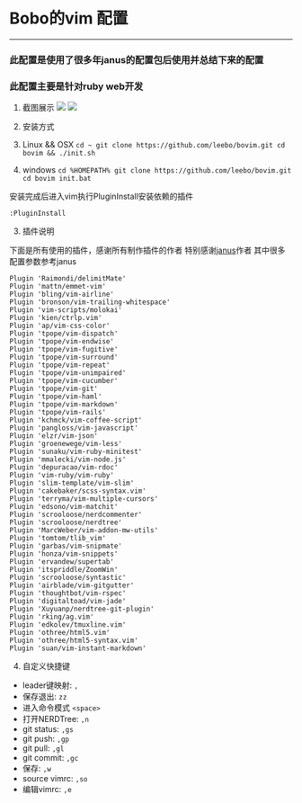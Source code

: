 # Bobo的vim 配置
---
### 此配置是使用了很多年janus的配置包后使用并总结下来的配置
### 此配置主要是针对ruby web开发
1. 截图展示
  ![](http://s1.momo.moda/2015/04/16/1c1d4df596d01da60385f0bb17a4a9e0.png)
  ![](http://s1.momo.moda/2015/04/16/217eedd1ba8c592db97d0dbe54c7adfc.png)
2. 安装方式

  1. Linux && OSX
    ```
    cd ~
    git clone https://github.com/leebo/bovim.git
    cd bovim && ./init.sh
    ```
  2. windows
    ```
    cd %HOMEPATH%
    git clone https://github.com/leebo/bovim.git
    cd bovim
    init.bat
    ```

  安装完成后进入vim执行PluginInstall安装依赖的插件
  ```
  :PluginInstall
  ```

3. 插件说明

  下面是所有使用的插件，感谢所有制作插件的作者
  特别感谢[janus](https://github.com/carlhuda/janus)作者 其中很多配置参数参考janus
  ```viml
  Plugin 'Raimondi/delimitMate'
  Plugin 'mattn/emmet-vim'
  Plugin 'bling/vim-airline'
  Plugin 'bronson/vim-trailing-whitespace'
  Plugin 'vim-scripts/molokai'
  Plugin 'kien/ctrlp.vim'
  Plugin 'ap/vim-css-color'
  Plugin 'tpope/vim-dispatch'
  Plugin 'tpope/vim-endwise'
  Plugin 'tpope/vim-fugitive'
  Plugin 'tpope/vim-surround'
  Plugin 'tpope/vim-repeat'
  Plugin 'tpope/vim-unimpaired'
  Plugin 'tpope/vim-cucumber'
  Plugin 'tpope/vim-git'
  Plugin 'tpope/vim-haml'
  Plugin 'tpope/vim-markdown'
  Plugin 'tpope/vim-rails'
  Plugin 'kchmck/vim-coffee-script'
  Plugin 'pangloss/vim-javascript'
  Plugin 'elzr/vim-json'
  Plugin 'groenewege/vim-less'
  Plugin 'sunaku/vim-ruby-minitest'
  Plugin 'mmalecki/vim-node.js'
  Plugin 'depuracao/vim-rdoc'
  Plugin 'vim-ruby/vim-ruby'
  Plugin 'slim-template/vim-slim'
  Plugin 'cakebaker/scss-syntax.vim'
  Plugin 'terryma/vim-multiple-cursors'
  Plugin 'edsono/vim-matchit'
  Plugin 'scrooloose/nerdcommenter'
  Plugin 'scrooloose/nerdtree'
  Plugin 'MarcWeber/vim-addon-mw-utils'
  Plugin 'tomtom/tlib_vim'
  Plugin 'garbas/vim-snipmate'
  Plugin 'honza/vim-snippets'
  Plugin 'ervandew/supertab'
  Plugin 'itspriddle/ZoomWin'
  Plugin 'scrooloose/syntastic'
  Plugin 'airblade/vim-gitgutter'
  Plugin 'thoughtbot/vim-rspec'
  Plugin 'digitaltoad/vim-jade'
  Plugin 'Xuyuanp/nerdtree-git-plugin'
  Plugin 'rking/ag.vim'
  Plugin 'edkolev/tmuxline.vim'
  Plugin 'othree/html5.vim'
  Plugin 'othree/html5-syntax.vim'
  Plugin 'suan/vim-instant-markdown'
  ```

4. 自定义快捷键

  * leader键映射: `,`
  * 保存退出: `zz`
  * 进入命令模式   `<space>`
  * 打开NERDTree: `,n`
  * git status:  `,gs`
  * git push:   `,gp`
  * git pull:   `,gl`
  * git commit:   `,gc`
  * 保存:   `,w`
  * source vimrc:  `,so`
  * 编辑vimrc:  `,e`
